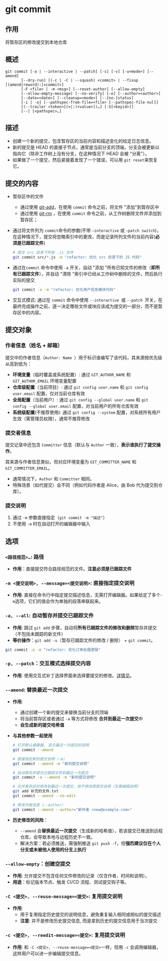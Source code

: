 # git commit

## 作用

将暂存区的修改提交到本地仓库

## 概述

```text
git commit [-a | --interactive | --patch] [-s] [-v] [-u<mode>] [--amend]
	   [--dry-run] [(-c | -C | --squash) <commit> | --fixup [(amend|reword):]<commit>]
	   [-F <file> | -m <msg>] [--reset-author] [--allow-empty]
	   [--allow-empty-message] [--no-verify] [-e] [--author=<author>]
	   [--date=<date>] [--cleanup=<mode>] [--[no-]status]
	   [-i | -o] [--pathspec-from-file=<file> [--pathspec-file-nul]]
	   [(--trailer <token>[(=|:)<value>])…​] [-S[<keyid>]]
	   [--] [<pathspec>…​]

```

## 描述

* 创建一个新的提交，包含暂存区的当前内容和描述变化的给定日志信息。
* 新的提交是 HEAD 的直接子节点，通常是当前分支的顶端，分支会被更新以指向它（除非工作树上没有分支，在这种情况下 HEAD 会被 "分离"）。
* 如果做了一个提交，然后紧接着发现了一个错误，可以用 `git reset`来恢复它。

## 提交的内容

* 暂存区中的文件

  * 通过使用 [git-add](https://git-scm.com/docs/git-add/zh_HANS-CN)，在使用 `commit` 命令之前，将文件 "添加"到暂存区中
  * 通过使用 [git-rm](https://git-scm.com/docs/git-rm/zh_HANS-CN) ，在使用  `commit`  命令之前，从工作树删除文件并添加到暂存区；

* 通过将文件列为 `commit`命令的参数(不带 `—interactive` 或 `—patch switch`)，在这种情况下，提交将忽略索引中的更改，而是记录所列文件的当前内容(**必须是已跟踪文件**)

  ```bash
  # 提交 src 目录下所有 .js 文件
  git commit src/*.js -m "refactor: 优化 src 目录下的 JS 代码"
  ```

* 通过在`commit` 命令中使用 `-a` 开关，自动 "添加 "所有已知文件的修改（**即所有已跟踪文件**），并自动 "清除 "索引中已经从工作树中删除的文件，然后执行实际的提交

  ```bash
  git commit -a -m "refactor: 优化用户信息模块代码"
  ```

* 交互式模式: 通过在 `commit` 命令中使用 `--interactive `或 `--patch `开关，在最终完成操作之前，逐一决定哪些文件或块应该成为提交的一部分，而不是暂存区中的内容。

## 提交对象

### 作者信息（姓名 + 邮箱）

提交中的作者信息（`Author: Name `）用于标识谁编写了该代码，其来源按优先级从高到低为：

* **环境变量**（临时覆盖或系统配置）: 通过 `GIT_AUTHOR_NAME` 和 `GIT_AUTHOR_EMAIL` 环境变量配置
* **仓库级配置**（当前项目）: 通过 `git config user.name` 和 `git config user.email` 配置，仅对当前仓库有效
* **全局配置**（当前用户）: 通过 `git config --global user.name` 和 `git config --global user.email` 配置，对当前用户的所有仓库有效
* **系统级配置**(不推荐使用): 通过 `git config --system` 配置，对系统所有用户生效（需管理员权限），通常不推荐修改

### 提交者信息

提交记录中还包含 `Committer` 信息（默认与 `Author` 一致），**表示谁执行了提交操作**。

其来源与作者信息类似，但对应环境变量为 `GIT_COMMITTER_NAME` 和 `GIT_COMMITTER_EMAIL`。

- 通常情况下，`Author` 和 `Committer` 相同。
- 特殊场景（如代提交）会不同（例如代码作者是 Alice，由 Bob 代为提交到仓库）。

### 提交说明

1. 通过 `-m` 参数直接指定（`git commit -m "描述"`）
2. 不使用 `-m` 时在自动打开的编辑器中输入

## 选项

### `<路径规范>…`: 路径

- **作用**：直接提交符合路径规范的文件。**注意必须是已跟踪文件**

### `-m <提交说明>, --message=<提交说明>`: 直接指定提交说明

- **作用**: 直接在命令行中指定提交描述信息，无需打开编辑器。如果给定了多个`-m`选项，它们的值会作为单独的段落串联起来。

### `-a, --all`: 自动暂存并提交已跟踪文件

- **作用**: 跳过 `git add` 步骤，自动将**所有已跟踪文件的修改和删除**暂存并提交（不包括未跟踪的新文件）
- **等价操作**：`git add -u`（暂存已跟踪文件的修改 / 删除） + `git commit`。

```bash
git commit -a -m "refactor: 优化订单处理逻辑"
```

### `-p, --patch`：交互模式选择提交内容

* **作用**: 使用交互式补丁选择界面来选择要提交的修改。[详情见](https://git-scm.com/docs/git-add/zh_HANS-CN#_%e4%ba%a4%e4%ba%92%e6%a8%a1%e5%bc%8f)。

### `--amend`: 替换最近一次提交

* **作用**: 

  * 通过创建一个新的提交来替换当前分支的顶端
  * 将当前暂存区或者通过 `-a` 等方式将修改 **合并到最近一次提交**中
  * **会生成新的提交哈希值**

* **与其他参数一起使用**

  ```bash
  # 打开默认编辑器, 显示最近一次提交的说明
  git commit --amend
  
  # 直接指定新的提交说明（-m）
  git commit --amend -m "新的提交说明"
  
  # 自动暂存并提交已跟踪文件到最近一次提交
  git commit -a --amend -m "新的提交说明"
  
  # 合并暂存区的修改到最近一次提交，但不修改原提交说明（无需编辑说明）
  git add 补充的文件.txt
  git commit --amend --no-edit
  
  # 修改作者信息（--author）
  git commit --amend --author="新作者 <new@example.com>"
  ```

* **历史修改的风险**：

  * `--amend` 会**替换最近一次提交**（生成新的哈希值），若该提交已推送到远程仓库，会导致本地与远程历史不一致。
  * 解决方案：若必须推送，需强制推送 `git push -f`，但**强烈建议仅在个人分支或未被他人使用的分支上执行**

### `--allow-empty`：创建空提交

* **作用**: 允许提交不包含任何文件修改的记录（仅含作者、时间和说明）。
* **用途**：标记版本节点、触发 CI/CD 流程、测试提交钩子等。

### `-C <提交>, --reuse-message=<提交>`: 复用提交说明

- **作用**: 
  - 用于复用指定历史提交的说明信息，避免重复输入相同或相似的提交描述
  - **注意**:  并不是修改历史提交信息, 而是拿到历史的提交信息用于当次提交

### `-c <提交>, --reedit-message=<提交>`: 复用提交说明

- **作用**: 和 `-C <提交>, --reuse-message=<提交>`一样，但用 `-c` 会调用编辑器，这样用户可以进一步编辑提交信息。


